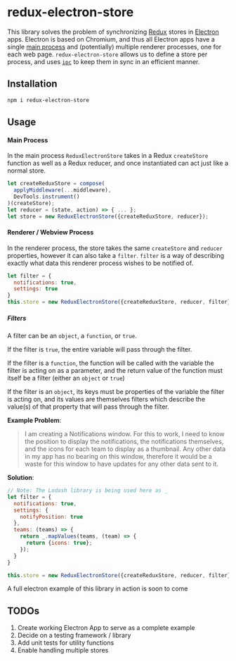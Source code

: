 # redux-electron-store

This library solves the problem of synchronizing [Redux](https://github.com/rackt/redux/) stores in [Electron](https://github.com/atom/electron) apps. Electron is based on Chromium, and thus all Electron apps have a single [main process](https://github.com/atom/electron/blob/master/docs/tutorial/quick-start.md#differences-between-main-process-and-renderer-process) and (potentially) multiple renderer processes, one for each web page. `redux-electron-store` allows us to define a store per process, and uses [`ipc`](https://github.com/atom/electron/blob/master/docs/api/ipc-main.md) to keep them in sync in an efficient manner.

## Installation
```bash
npm i redux-electron-store
```

## Usage

#### Main Process

In the main process `ReduxElectronStore` takes in a Redux `createStore` function as well as a Redux reducer, and once instantiated can act just like a normal store.

```javascript
let createReduxStore = compose(
  applyMiddleware(...middleware),
  DevTools.instrument()
)(createStore);
let reducer = (state, action) => { ... };
let store = new ReduxElectronStore({createReduxStore, reducer});
```

#### Renderer / Webview Process

In the renderer process, the store takes the same `createStore` and `reducer` properties, however it can also take a `filter`.  `filter` is a way of describing exactly what data this renderer process wishes to be notified of.

```javascript
let filter = {
  notifications: true,
  settings: true
}
this.store = new ReduxElectronStore({createReduxStore, reducer, filter});
```

##### Filters

A filter can be an `object`, a `function`, or `true`.

If the filter is `true`, the entire variable will pass through the filter.

If the filter is a `function`, the function will be called with the variable the filter is acting on as a parameter, and the return value of the function must itself be a filter (either an `object` or `true`)

If the filter is an `object`, its keys must be properties of the variable the filter is acting on, and its values are themselves filters which describe the value(s) of that property that will pass through the filter.

**Example Problem**: 


>I am creating a Notifications window.  For this to work, I need to know the position to display the notifications, the notifications themselves, and the icons for each team to display as a thumbnail.  Any other data in my app has no bearing on this window, therefore it would be a waste for this window to have updates for any other data sent to it.

**Solution**:
```javascript
// Note: The Lodash library is being used here as _
let filter = {
  notifications: true,
  settings: {
    notifyPosition: true
  },
  teams: (teams) => {
    return _.mapValues(teams, (team) => {
      return {icons: true};
    });
  }
}

this.store = new ReduxElectronStore({createReduxStore, reducer, filter});
```

A full electron example of this library in action is soon to come


## TODOs

1. Create working Electron App to serve as a complete example
2. Decide on a testing framework / library
3. Add unit tests for utility functions
4. Enable handling multiple stores
